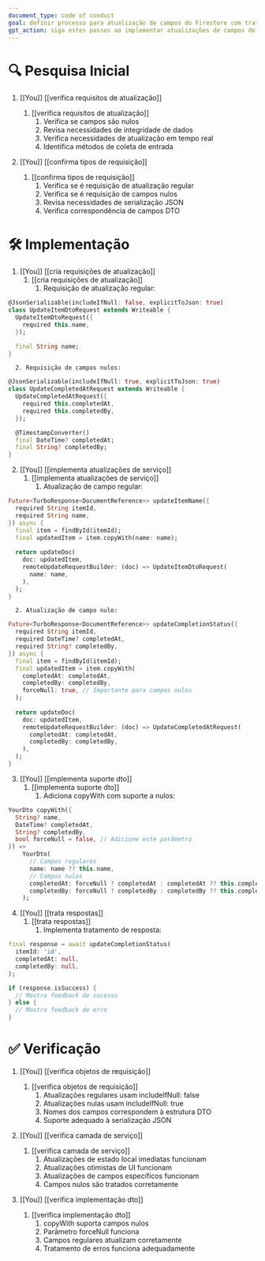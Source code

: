 ```yaml
---
document_type: code of conduct
goal: definir processo para atualização de campos do Firestore com tratamento adequado de valores nulos
gpt_action: siga estes passos ao implementar atualizações de campos do Firestore
---
```


# 🔍 Pesquisa Inicial

1. [[You]] [[verifica requisitos de atualização]]
   1. [[verifica requisitos de atualização]]
      1. Verifica se campos são nulos
      2. Revisa necessidades de integridade de dados
      3. Verifica necessidades de atualização em tempo real
      4. Identifica métodos de coleta de entrada

2. [[You]] [[confirma tipos de requisição]]
   1. [[confirma tipos de requisição]]
      1. Verifica se é requisição de atualização regular
      2. Verifica se é requisição de campos nulos
      3. Revisa necessidades de serialização JSON
      4. Verifica correspondência de campos DTO

# 🛠️ Implementação

1. [[You]] [[cria requisições de atualização]]
   1. [[cria requisições de atualização]]
      1. Requisição de atualização regular:
```dart
@JsonSerializable(includeIfNull: false, explicitToJson: true)
class UpdateItemDtoRequest extends Writeable {
  UpdateItemDtoRequest({
    required this.name,
  });

  final String name;
}
```
      2. Requisição de campos nulos:
```dart
@JsonSerializable(includeIfNull: true, explicitToJson: true)
class UpdateCompletedAtRequest extends Writeable {
  UpdateCompletedAtRequest({
    required this.completedAt,
    required this.completedBy,
  });

  @TimestampConverter()
  final DateTime? completedAt;
  final String? completedBy;
}
```

2. [[You]] [[implementa atualizações de serviço]]
   1. [[implementa atualizações de serviço]]
      1. Atualização de campo regular:
```dart
Future<TurboResponse<DocumentReference>> updateItemName({
  required String itemId,
  required String name,
}) async {
  final item = findById(itemId);
  final updatedItem = item.copyWith(name: name);
  
  return updateDoc(
    doc: updatedItem,
    remoteUpdateRequestBuilder: (doc) => UpdateItemDtoRequest(
      name: name,
    ),
  );
}
```
      2. Atualização de campo nulo:
```dart
Future<TurboResponse<DocumentReference>> updateCompletionStatus({
  required String itemId,
  required DateTime? completedAt,
  required String? completedBy,
}) async {
  final item = findById(itemId);
  final updatedItem = item.copyWith(
    completedAt: completedAt,
    completedBy: completedBy,
    forceNull: true, // Importante para campos nulos
  );
  
  return updateDoc(
    doc: updatedItem,
    remoteUpdateRequestBuilder: (doc) => UpdateCompletedAtRequest(
      completedAt: completedAt,
      completedBy: completedBy,
    ),
  );
}
```

3. [[You]] [[implementa suporte dto]]
   1. [[implementa suporte dto]]
      1. Adiciona copyWith com suporte a nulos:
```dart
YourDto copyWith({
  String? name,
  DateTime? completedAt,
  String? completedBy,
  bool forceNull = false, // Adicione este parâmetro
}) =>
    YourDto(
      // Campos regulares
      name: name ?? this.name,
      // Campos nulos
      completedAt: forceNull ? completedAt : completedAt ?? this.completedAt,
      completedBy: forceNull ? completedBy : completedBy ?? this.completedBy,
    );
```

4. [[You]] [[trata respostas]]
   1. [[trata respostas]]
      1. Implementa tratamento de resposta:
```dart
final response = await updateCompletionStatus(
  itemId: 'id',
  completedAt: null,
  completedBy: null,
);

if (response.isSuccess) {
  // Mostra feedback de sucesso
} else {
  // Mostra feedback de erro
}
```

# ✅ Verificação

1. [[You]] [[verifica objetos de requisição]]
   1. [[verifica objetos de requisição]]
      1. Atualizações regulares usam includeIfNull: false
      2. Atualizações nulas usam includeIfNull: true
      3. Nomes dos campos correspondem à estrutura DTO
      4. Suporte adequado à serialização JSON

2. [[You]] [[verifica camada de serviço]]
   1. [[verifica camada de serviço]]
      1. Atualizações de estado local imediatas funcionam
      2. Atualizações otimistas de UI funcionam
      3. Atualizações de campos específicos funcionam
      4. Campos nulos são tratados corretamente

3. [[You]] [[verifica implementação dto]]
   1. [[verifica implementação dto]]
      1. copyWith suporta campos nulos
      2. Parâmetro forceNull funciona
      3. Campos regulares atualizam corretamente
      4. Tratamento de erros funciona adequadamente 
